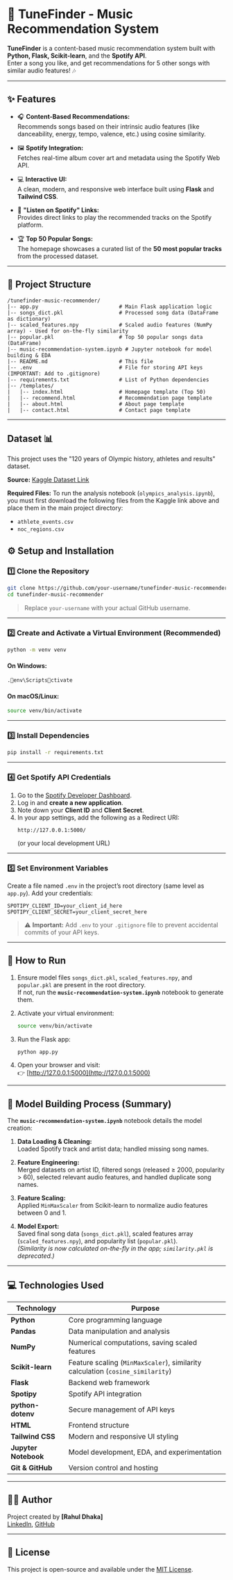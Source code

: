 # 🎵 TuneFinder - Music Recommendation System

**TuneFinder** is a content-based music recommendation system built with **Python, Flask, Scikit-learn**, and the **Spotify API**.  
Enter a song you like, and get recommendations for 5 other songs with similar audio features! 🎶

---

## ✨ Features

- 🎧 **Content-Based Recommendations:**  
  Recommends songs based on their intrinsic audio features (like danceability, energy, tempo, valence, etc.) using cosine similarity.

- 🖼️ **Spotify Integration:**  
  Fetches real-time album cover art and metadata using the Spotify Web API.

- 💻 **Interactive UI:**  
  A clean, modern, and responsive web interface built using **Flask** and **Tailwind CSS**.

- 🔗 **"Listen on Spotify" Links:**  
  Provides direct links to play the recommended tracks on the Spotify platform.

- 🏆 **Top 50 Popular Songs:**  
  The homepage showcases a curated list of the **50 most popular tracks** from the processed dataset.

---

## 📁 Project Structure

```
/tunefinder-music-recommender/
|-- app.py                          # Main Flask application logic
|-- songs_dict.pkl                  # Processed song data (DataFrame as dictionary)
|-- scaled_features.npy             # Scaled audio features (NumPy array) - Used for on-the-fly similarity
|-- popular.pkl                     # Top 50 popular songs data (DataFrame)
|-- music-recommendation-system.ipynb # Jupyter notebook for model building & EDA
|-- README.md                       # This file
|-- .env                            # File for storing API keys (IMPORTANT: Add to .gitignore)
|-- requirements.txt                # List of Python dependencies
|-- /templates/
|   |-- index.html                  # Homepage template (Top 50)
|   |-- recommend.html              # Recommendation page template
|   |-- about.html                  # About page template
|   |-- contact.html                # Contact page template
```

---

## Dataset 📊

This project uses the "120 years of Olympic history, athletes and results" dataset.

**Source:** [Kaggle Dataset Link](https://www.kaggle.com/datasets/heesoo37/120-years-of-olympic-history-athletes-and-results)

**Required Files:** To run the analysis notebook (`olympics_analysis.ipynb`), you must first download the following files from the Kaggle link above and place them in the main project directory:
* `athlete_events.csv`
* `noc_regions.csv`

## ⚙️ Setup and Installation

### 1️⃣ Clone the Repository

```bash
git clone https://github.com/your-username/tunefinder-music-recommender.git
cd tunefinder-music-recommender
```

> Replace `your-username` with your actual GitHub username.

---

### 2️⃣ Create and Activate a Virtual Environment (Recommended)

```bash
python -m venv venv
```

#### On Windows:
```bash
.env\Scriptsctivate
```

#### On macOS/Linux:
```bash
source venv/bin/activate
```

---

### 3️⃣ Install Dependencies

```bash
pip install -r requirements.txt
```

---

### 4️⃣ Get Spotify API Credentials

1. Go to the [Spotify Developer Dashboard](https://developer.spotify.com/dashboard/).
2. Log in and **create a new application**.
3. Note down your **Client ID** and **Client Secret**.
4. In your app settings, add the following as a Redirect URI:
   ```
   http://127.0.0.1:5000/
   ```
   (or your local development URL)

---

### 5️⃣ Set Environment Variables

Create a file named `.env` in the project’s root directory (same level as `app.py`). Add your credentials:

```env
SPOTIPY_CLIENT_ID=your_client_id_here
SPOTIPY_CLIENT_SECRET=your_client_secret_here
```

> ⚠️ **Important:** Add `.env` to your `.gitignore` file to prevent accidental commits of your API keys.

---

## 🚀 How to Run

1. Ensure model files `songs_dict.pkl`, `scaled_features.npy`, and `popular.pkl` are present in the root directory.  
   If not, run the **`music-recommendation-system.ipynb`** notebook to generate them.

2. Activate your virtual environment:
   ```bash
   source venv/bin/activate
   ```

3. Run the Flask app:
   ```bash
   python app.py
   ```

4. Open your browser and visit:  
   👉 [http://127.0.0.1:5000](http://127.0.0.1:5000)

---

## 🧠 Model Building Process (Summary)

The **`music-recommendation-system.ipynb`** notebook details the model creation:

1. **Data Loading & Cleaning:**  
   Loaded Spotify track and artist data; handled missing song names.

2. **Feature Engineering:**  
   Merged datasets on artist ID, filtered songs (released ≥ 2000, popularity > 60), selected relevant audio features, and handled duplicate song names.

3. **Feature Scaling:**  
   Applied `MinMaxScaler` from Scikit-learn to normalize audio features between 0 and 1.

4. **Model Export:**  
   Saved final song data (`songs_dict.pkl`), scaled features array (`scaled_features.npy`), and popularity list (`popular.pkl`).  
   *(Similarity is now calculated on-the-fly in the app; `similarity.pkl` is deprecated.)*

---

## 💻 Technologies Used

| Technology | Purpose |
|-------------|----------|
| **Python** | Core programming language |
| **Pandas** | Data manipulation and analysis |
| **NumPy** | Numerical computations, saving scaled features |
| **Scikit-learn** | Feature scaling (`MinMaxScaler`), similarity calculation (`cosine_similarity`) |
| **Flask** | Backend web framework |
| **Spotipy** | Spotify API integration |
| **python-dotenv** | Secure management of API keys |
| **HTML** | Frontend structure |
| **Tailwind CSS** | Modern and responsive UI styling |
| **Jupyter Notebook** | Model development, EDA, and experimentation |
| **Git & GitHub** | Version control and hosting |

---

## 👨‍💻 Author

Project created by **[Rahul Dhaka]**  
[LinkedIn](https://www.linkedin.com/in/rahul-dhaka-56b975289/),  [GitHub](https://github.com/RahulDhaka29)

---

## 📜 License

This project is open-source and available under the [MIT License](LICENSE).
